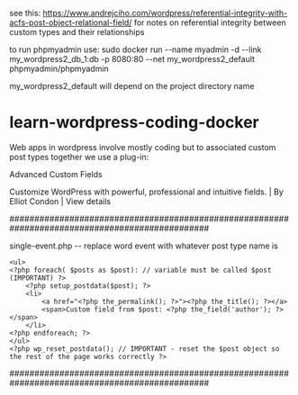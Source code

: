 see this: https://www.andrejciho.com/wordpress/referential-integrity-with-acfs-post-object-relational-field/
for notes on referential integrity between custom types and their relationships



to run phpmyadmin use:
sudo docker run --name myadmin -d --link my_wordpress2_db_1:db -p 8080:80 --net my_wordpress2_default phpmyadmin/phpmyadmin

my_wordpress2_default will depend on the project directory name


# learn-wordpress-coding-docker

Web apps in wordpress involve mostly coding but to associated custom post types together we use a 
plug-in:

Advanced Custom Fields
	

Customize WordPress with powerful, professional and intuitive fields.
| By Elliot Condon | View details

################################################################################################

single-event.php -- replace word event with whatever post type name is


<?php 
	//blogInfo('name');
	//blogInfo('description');

	while(have_posts()){
		the_post();
		$url = get_the_permalink();
		$title = get_the_title();
		the_title();
		the_content();
	}


?>


<?php 

$posts = get_field('related_programs');

if( $posts ): ?>
    <ul>
    <?php foreach( $posts as $post): // variable must be called $post (IMPORTANT) ?>
        <?php setup_postdata($post); ?>
        <li>
            <a href="<?php the_permalink(); ?>"><?php the_title(); ?></a>
            <span>Custom field from $post: <?php the_field('author'); ?></span>
        </li>
    <?php endforeach; ?>
    </ul>
    <?php wp_reset_postdata(); // IMPORTANT - reset the $post object so the rest of the page works correctly ?>
<?php endif; ?>

################################################################################################

